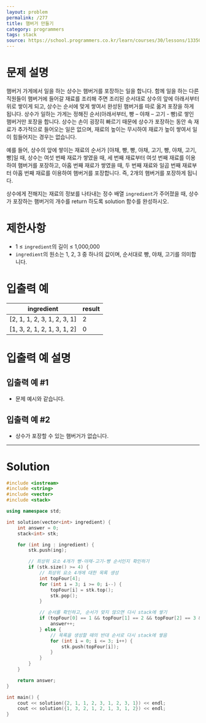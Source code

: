 ```yaml
---
layout: problem
permalink: /277
title: 햄버거 만들기
category: programmers
tags: stack
source: https://school.programmers.co.kr/learn/courses/30/lessons/133502
---
```


# 문제 설명

햄버거 가게에서 일을 하는 상수는 햄버거를 포장하는 일을 합니다. 함께 일을 하는 다른 직원들이 햄버거에 들어갈 재료를 조리해 주면 조리된 순서대로 상수의 앞에 아래서부터 위로 쌓이게 되고, 상수는 순서에 맞게 쌓여서 완성된 햄버거를 따로 옮겨 포장을 하게 됩니다. 상수가 일하는 가게는 정해진 순서(아래서부터, 빵 – 야채 – 고기 - 빵)로 쌓인 햄버거만 포장을 합니다. 상수는 손이 굉장히 빠르기 때문에 상수가 포장하는 동안 속 재료가 추가적으로 들어오는 일은 없으며, 재료의 높이는 무시하여 재료가 높이 쌓여서 일이 힘들어지는 경우는 없습니다.

예를 들어, 상수의 앞에 쌓이는 재료의 순서가 [야채, 빵, 빵, 야채, 고기, 빵, 야채, 고기, 빵]일 때, 상수는 여섯 번째 재료가 쌓였을 때, 세 번째 재료부터 여섯 번째 재료를 이용하여 햄버거를 포장하고, 아홉 번째 재료가 쌓였을 때, 두 번째 재료와 일곱 번째 재료부터 아홉 번째 재료를 이용하여 햄버거를 포장합니다. 즉, 2개의 햄버거를 포장하게 됩니다.

상수에게 전해지는 재료의 정보를 나타내는 정수 배열 `ingredient`가 주어졌을 때, 상수가 포장하는 햄버거의 개수를 return 하도록 solution 함수를 완성하시오.

# 제한사항

- 1 ≤ `ingredient`의 길이 ≤ 1,000,000
- `ingredient`의 원소는 1, 2, 3 중 하나의 값이며, 순서대로 빵, 야채, 고기를 의미합니다.

# 입출력 예

| ingredient | result |
| --- | --- |
| [2, 1, 1, 2, 3, 1, 2, 3, 1] | 2 |
| [1, 3, 2, 1, 2, 1, 3, 1, 2] | 0 |

# 입출력 예 설명

## 입출력 예 #1

- 문제 예시와 같습니다.

## 입출력 예 #2

- 상수가 포장할 수 있는 햄버거가 없습니다.

---

# Solution

```cpp
#include <iostream>
#include <string>
#include <vector>
#include <stack>

using namespace std;

int solution(vector<int> ingredient) {
    int answer = 0;
    stack<int> stk;

    for (int ing : ingredient) {
        stk.push(ing);

        // 최상위 요소 4개가 빵-야채-고기-빵 순서인지 확인하기
        if (stk.size() >= 4) {
            // 최상위 요소 4개에 대한 목록 생성
            int topFour[4];
            for (int i = 3; i >= 0; i--) {
                topFour[i] = stk.top();
                stk.pop();
            }

            // 순서를 확인하고, 순서가 맞지 않으면 다시 stack에 쌓기
            if (topFour[0] == 1 && topFour[1] == 2 && topFour[2] == 3 && topFour[3] == 1) {
                answer++;
            } else {
                // 목록을 생성할 때의 반대 순서로 다시 stack에 쌓음
                for (int i = 0; i <= 3; i++) {
                    stk.push(topFour[i]);
                }
            }
        }
    }

    return answer;
}

int main() {
    cout << solution({2, 1, 1, 2, 3, 1, 2, 3, 1}) << endl;
    cout << solution({1, 3, 2, 1, 2, 1, 3, 1, 2}) << endl;
}
```
